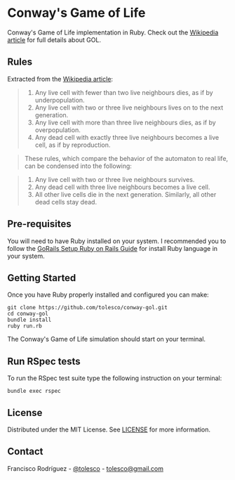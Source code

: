 # Conway's Game of Life

Conway's Game of Life implementation in Ruby. Check out the [Wikipedia article](https://en.wikipedia.org/wiki/Conway%27s_Game_of_Life) for full details about GOL.

## Rules

Extracted from the [Wikipedia article](https://en.wikipedia.org/wiki/Conway%27s_Game_of_Life):

> 1. Any live cell with fewer than two live neighbours dies, as if by underpopulation.
> 2. Any live cell with two or three live neighbours lives on to the next generation.
> 3. Any live cell with more than three live neighbours dies, as if by overpopulation.
> 4. Any dead cell with exactly three live neighbours becomes a live cell, as if by reproduction.

> These rules, which compare the behavior of the automaton to real life, can be condensed into the following:

> 1. Any live cell with two or three live neighbours survives.
> 2. Any dead cell with three live neighbours becomes a live cell.
> 3. All other live cells die in the next generation. Similarly, all other dead cells stay dead.

## Pre-requisites

You will need to have Ruby installed on your system. I recommended you to follow the [GoRails Setup Ruby on Rails Guide](https://gorails.com/setup) for install Ruby language in your system.

## Getting Started

Once you have Ruby properly installed and configured you can make:
```
git clone https://github.com/tolesco/conway-gol.git
cd conway-gol
bundle install
ruby run.rb
```
The Conway's Game of Life simulation should start on your terminal.

## Run RSpec tests

To run the RSpec test suite type the following instruction on your terminal:
```
bundle exec rspec
```

## License

Distributed under the MIT License. See [LICENSE](LICENSE) for more information.

## Contact

Francisco Rodríguez - [@tolesco](https://github.com/tolesco/) - tolesco@gmail.com
